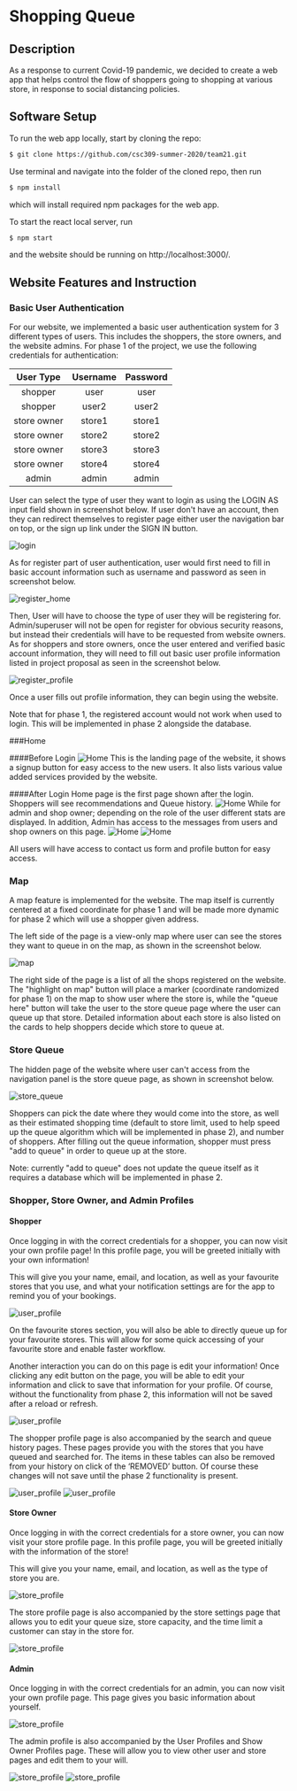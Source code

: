 # Shopping Queue
 
## Description
As a response to current Covid-19 pandemic, we decided to create a web app
that helps control the flow of shoppers going to shopping at various store,
in response to social distancing policies. 
 
## Software Setup
 
To run the web app locally, start by cloning the repo:
```bash
$ git clone https://github.com/csc309-summer-2020/team21.git
```
Use terminal and navigate into the folder of the cloned repo, then run
```bash
$ npm install
```
which will install required npm packages for the web app.
 
To start the react local server, run
```bash
$ npm start
```
and the website should be running on http://localhost:3000/.
 
## Website Features and Instruction
 
### Basic User Authentication
 
For our website, we implemented a basic user authentication system for 3 different types of users.
This includes the shoppers, the store owners, and the website admins.
For phase 1 of the project, we use the following credentials for authentication:
 
| User Type   | Username | Password |
|:-----------:|:--------:|:--------:|
| shopper     | user     | user     |
| shopper     | user2    | user2    |
| store owner | store1   | store1   |
| store owner | store2   | store2   |
| store owner | store3   | store3   |
| store owner | store4   | store4   |
| admin       | admin    | admin    |
 
User can select the type of user they want to login as using the LOGIN AS input field shown in screenshot below.
If user don't have an account, then they can redirect themselves to register page either user the navigation bar on top,
or the sign up link under the SIGN IN button.
 
![login](/assets/login_screenshot.PNG)
 
As for register part of user authentication, user would first need to fill in basic account information
such as username and password as seen in screenshot below.
 
![register_home](/assets/register_screenshot.PNG)
 
Then, User will have to choose the type of user they will be registering for.
Admin/superuser will not be open for register for obvious security reasons,
but instead their credentials will have to be requested from website owners.
As for shoppers and store owners, once the user entered and verified basic account information,
they will need to fill out basic user profile information listed in project proposal
as seen in the screenshot below.
 
![register_profile](/assets/register_profile_screenshot.PNG)
 
Once a user fills out profile information, they can begin using the website.
 
Note that for phase 1, the registered account would not work when used to login.
This will be implemented in phase 2 alongside the database.
 
###Home
 
####Before Login
![Home](/assets/home_before_screenshot.PNG)
This is the landing page of the website, it shows a signup button for easy access to the new users. It also lists various value added services provided by the website.
 
####After Login
Home page is the first page shown after the login.
Shoppers will see recommendations and Queue history.
![Home](/assets/home_shopper_screenshot.PNG)
While for admin and shop owner; depending on the role of the user different stats are displayed.
In addition, Admin has access to the messages from users and shop owners on this page.
![Home](/assets/home_admin_screenshot.PNG)
![Home](/assets/home_owner_screenshot.PNG)
 
All users will have access to contact us form and profile button for easy access.
 
### Map
 
A map feature is implemented for the website. The map itself is currently
centered at a fixed coordinate for phase 1 and will be made more dynamic for phase 2 which will use a shopper given address.
 
The left side of the page is a view-only map where user can see the stores
they want to queue in on the map, as shown in the screenshot below. 
 
![map](/assets/map_screenshot.PNG)
 
The right side of the page is a list of all the shops registered on the website.
The "highlight on map" button will place a marker (coordinate randomized 
for phase 1) on the map to show user where the store is, while the "queue here"
button will take the user to the store queue page where the user can queue up that store.
Detailed information about each store is also listed on the cards to help
shoppers decide which store to queue at.
 
 
### Store Queue
 
The hidden page of the website where user can't access from the navigation panel is the store
queue page, as shown in screenshot below.
 
![store_queue](/assets/store_queue_screenshot.PNG)
 
Shoppers can pick the date where they would come into the store, as well
as their estimated shopping time (default to store limit, used to help speed
up the queue algorithm which will be implemented in phase 2), and number of
shoppers. After filling out the queue information, shopper must press
"add to queue" in order to queue up at the store.
 
Note: currently "add to queue" does not update the queue itself as it requires a database which will be implemented in phase 2.
 
### Shopper, Store Owner, and Admin Profiles
 
#### Shopper
Once logging in with the correct credentials for a shopper, you can now visit your own profile page! In this profile page, you will be greeted initially with your own information!
 
This will give you your name, email, and location, as well as your favourite stores that you use, and what your notification settings are for the app to remind you of your bookings.
 
![user_profile](/assets/user_profile_screenshot.PNG)
 
On the favourite stores section, you will also be able to directly queue up for your favourite stores. This will allow for some quick accessing of your favourite store and enable faster workflow.
 
Another interaction you can do on this page is edit your information! Once clicking any edit button on the page, you will be able to edit your information and click to save that information for your profile. Of course, without the functionality from phase 2, this information will not be saved after a reload or refresh.
 
![user_profile](/assets/user_profile_editing_screenshot.PNG)
 
The shopper profile page is also accompanied by the search and queue history pages. These pages provide you with the stores that you have queued and searched for. The items in these tables can also be removed from your history on click of the ‘REMOVED’ button. Of course these changes will not save until the phase 2 functionality is present.
 
![user_profile](/assets/user_profile_search_history_screenshot.PNG)
![user_profile](/assets/user_profile_queue_history_screenshot.PNG)
 
#### Store Owner
 
Once logging in with the correct credentials for a store owner, you can now visit your store profile page. In this profile page, you will be greeted initially with the information of the store!
 
This will give you your name, email, and location, as well as the type of store you are.
 
![store_profile](/assets/store_profile_screenshot.PNG)
 
The store profile page is also accompanied by the store settings page that allows you to edit your queue size, store capacity, and the time limit a customer can stay in the store for.
 
![store_profile](/assets/store_settings_screenshot.PNG)
 
#### Admin
 
Once logging in with the correct credentials for an admin, you can now visit your own profile page. This page gives you basic information about yourself.
 
![store_profile](/assets/admin_profile_screenshot.PNG)
 
The admin profile is also accompanied by the User Profiles and Show Owner Profiles page. These will allow you to view other user and store pages and edit them to your will.
 
![store_profile](/assets/admin_user_profile_screenshot.PNG)
![store_profile](/assets/admin_store_profile_screenshot.PNG)
